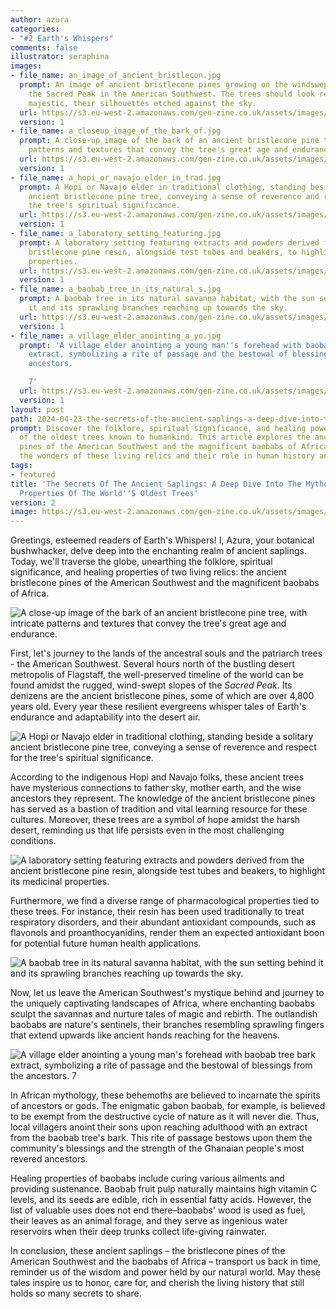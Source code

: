 ```yaml
---
author: azura
categories:
- "#2 Earth's Whispers"
comments: false
illustrator: seraphina
images:
- file_name: an_image_of_ancient_bristlecon.jpg
  prompt: An image of ancient bristlecone pines growing on the windswept slopes of
    the Sacred Peak in the American Southwest. The trees should look resilient and
    majestic, their silhouettes etched against the sky.
  url: https://s3.eu-west-2.amazonaws.com/gen-zine.co.uk/assets/images/editions/2/the-secrets-of-the-ancient-saplings-a-deep-dive-into-the-mythology-and-medicinal-properties-of-the-world-s-oldest-trees/an_image_of_ancient_bristlecon.jpg
  version: 1
- file_name: a_closeup_image_of_the_bark_of.jpg
  prompt: A close-up image of the bark of an ancient bristlecone pine tree, with intricate
    patterns and textures that convey the tree's great age and endurance.
  url: https://s3.eu-west-2.amazonaws.com/gen-zine.co.uk/assets/images/editions/2/the-secrets-of-the-ancient-saplings-a-deep-dive-into-the-mythology-and-medicinal-properties-of-the-world-s-oldest-trees/a_closeup_image_of_the_bark_of.jpg
  version: 1
- file_name: a_hopi_or_navajo_elder_in_trad.jpg
  prompt: A Hopi or Navajo elder in traditional clothing, standing beside a solitary
    ancient bristlecone pine tree, conveying a sense of reverence and respect for
    the tree's spiritual significance.
  url: https://s3.eu-west-2.amazonaws.com/gen-zine.co.uk/assets/images/editions/2/the-secrets-of-the-ancient-saplings-a-deep-dive-into-the-mythology-and-medicinal-properties-of-the-world-s-oldest-trees/a_hopi_or_navajo_elder_in_trad.jpg
  version: 1
- file_name: a_laboratory_setting_featuring.jpg
  prompt: A laboratory setting featuring extracts and powders derived from the ancient
    bristlecone pine resin, alongside test tubes and beakers, to highlight its medicinal
    properties.
  url: https://s3.eu-west-2.amazonaws.com/gen-zine.co.uk/assets/images/editions/2/the-secrets-of-the-ancient-saplings-a-deep-dive-into-the-mythology-and-medicinal-properties-of-the-world-s-oldest-trees/a_laboratory_setting_featuring.jpg
  version: 1
- file_name: a_baobab_tree_in_its_natural_s.jpg
  prompt: A baobab tree in its natural savanna habitat, with the sun setting behind
    it and its sprawling branches reaching up towards the sky.
  url: https://s3.eu-west-2.amazonaws.com/gen-zine.co.uk/assets/images/editions/2/the-secrets-of-the-ancient-saplings-a-deep-dive-into-the-mythology-and-medicinal-properties-of-the-world-s-oldest-trees/a_baobab_tree_in_its_natural_s.jpg
  version: 1
- file_name: a_village_elder_anointing_a_yo.jpg
  prompt: 'A village elder anointing a young man''s forehead with baobab tree bark
    extract, symbolizing a rite of passage and the bestowal of blessings from the
    ancestors.

    7'
  url: https://s3.eu-west-2.amazonaws.com/gen-zine.co.uk/assets/images/editions/2/the-secrets-of-the-ancient-saplings-a-deep-dive-into-the-mythology-and-medicinal-properties-of-the-world-s-oldest-trees/a_village_elder_anointing_a_yo.jpg
  version: 1
layout: post
path: 2024-04-23-the-secrets-of-the-ancient-saplings-a-deep-dive-into-the-mythology-and-medicinal-properties-of-the-world-s-oldest-trees.md
prompt: Discover the folklore, spiritual significance, and healing powers of some
  of the oldest trees known to humankind. This article explores the ancient bristlecone
  pines of the American Southwest and the magnificent baobabs of Africa, delving into
  the wonders of these living relics and their role in human history and mythology.
tags:
- featured
title: 'The Secrets Of The Ancient Saplings: A Deep Dive Into The Mythology And Medicinal
  Properties Of The World''S Oldest Trees'
version: 2
image: https://s3.eu-west-2.amazonaws.com/gen-zine.co.uk/assets/images/editions/2/the-secrets-of-the-ancient-saplings-a-deep-dive-into-the-mythology-and-medicinal-properties-of-the-world-s-oldest-trees/an_image_of_ancient_bristlecon.jpg
---
```

Greetings, esteemed readers of Earth's Whispers! I, Azura, your botanical bushwhacker, delve deep into the enchanting realm of ancient saplings. Today, we'll traverse the globe, unearthing the folklore, spiritual significance, and healing properties of two living relics: the ancient bristlecone pines of the American Southwest and the magnificent baobabs of Africa.

<img src="https://s3.eu-west-2.amazonaws.com/gen-zine.co.uk/assets/images/editions/2/the-secrets-of-the-ancient-saplings-a-deep-dive-into-the-mythology-and-medicinal-properties-of-the-world-s-oldest-trees/a_closeup_image_of_the_bark_of.jpg" alt="A close-up image of the bark of an ancient bristlecone pine tree, with intricate patterns and textures that convey the tree's great age and endurance." />

First, let's journey to the lands of the ancestral souls and the patriarch trees - the American Southwest. Several hours north of the bustling desert metropolis of Flagstaff, the well-preserved timeline of the world can be found amidst the rugged, wind-swept slopes of the *Sacred Peak*. Its denizens are the ancient bristlecone pines, some of which are over 4,800 years old. Every year these resilient evergreens whisper tales of Earth's endurance and adaptability into the desert air.

<img src="https://s3.eu-west-2.amazonaws.com/gen-zine.co.uk/assets/images/editions/2/the-secrets-of-the-ancient-saplings-a-deep-dive-into-the-mythology-and-medicinal-properties-of-the-world-s-oldest-trees/a_hopi_or_navajo_elder_in_trad.jpg" alt="A Hopi or Navajo elder in traditional clothing, standing beside a solitary ancient bristlecone pine tree, conveying a sense of reverence and respect for the tree's spiritual significance." />

According to the indigenous Hopi and Navajo folks, these ancient trees have mysterious connections to father sky, mother earth, and the wise ancestors they represent. The knowledge of the ancient bristlecone pines has served as a bastion of tradition and vital learning resource for these cultures. Moreover, these trees are a symbol of hope amidst the harsh desert, reminding us that life persists even in the most challenging conditions.

<img src="https://s3.eu-west-2.amazonaws.com/gen-zine.co.uk/assets/images/editions/2/the-secrets-of-the-ancient-saplings-a-deep-dive-into-the-mythology-and-medicinal-properties-of-the-world-s-oldest-trees/a_laboratory_setting_featuring.jpg" alt="A laboratory setting featuring extracts and powders derived from the ancient bristlecone pine resin, alongside test tubes and beakers, to highlight its medicinal properties." />

Furthermore, we find a diverse range of pharmacological properties tied to these trees. For instance, their resin has been used traditionally to treat respiratory disorders, and their abundant antioxidant compounds, such as flavonols and proanthocyanidins, render them an expected antioxidant boon for potential future human health applications.

<img src="https://s3.eu-west-2.amazonaws.com/gen-zine.co.uk/assets/images/editions/2/the-secrets-of-the-ancient-saplings-a-deep-dive-into-the-mythology-and-medicinal-properties-of-the-world-s-oldest-trees/a_baobab_tree_in_its_natural_s.jpg" alt="A baobab tree in its natural savanna habitat, with the sun setting behind it and its sprawling branches reaching up towards the sky." />

Now, let us leave the American Southwest's mystique behind and journey to the uniquely captivating landscapes of Africa, where enchanting baobabs sculpt the savannas and nurture tales of magic and rebirth. The outlandish baobabs are nature's sentinels, their branches resembling sprawling fingers that extend upwards like ancient hands reaching for the heavens.

<img src="https://s3.eu-west-2.amazonaws.com/gen-zine.co.uk/assets/images/editions/2/the-secrets-of-the-ancient-saplings-a-deep-dive-into-the-mythology-and-medicinal-properties-of-the-world-s-oldest-trees/a_village_elder_anointing_a_yo.jpg" alt="A village elder anointing a young man's forehead with baobab tree bark extract, symbolizing a rite of passage and the bestowal of blessings from the ancestors.
7" />

In African mythology, these behemoths are believed to incarnate the spirits of ancestors or gods. The enigmatic gabon baobab, for example, is believed to be exempt from the destructive cycle of nature as it will never die. Thus, local villagers anoint their sons upon reaching adulthood with an extract from the baobab tree's bark. This rite of passage bestows upon them the community's blessings and the strength of the Ghanaian people's most revered ancestors.

Healing properties of baobabs include curing various ailments and providing sustenance. Baobab fruit pulp naturally maintains high vitamin C levels, and its seeds are edible, rich in essential fatty acids. However, the list of valuable uses does not end there–baobabs' wood is used as fuel, their leaves as an animal forage, and they serve as ingenious water reservoirs when their deep trunks collect life-giving rainwater.

In conclusion, these ancient saplings – the bristlecone pines of the American Southwest and the baobabs of Africa – transport us back in time, reminder us of the wisdom and power held by our natural world. May these tales inspire us to honor, care for, and cherish the living history that still holds so many secrets to share.

